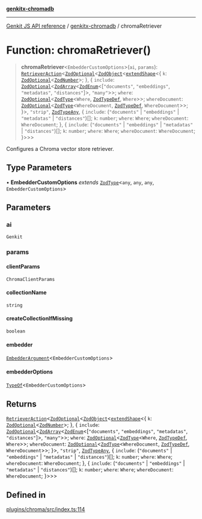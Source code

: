 [**genkitx-chromadb**](../README.md)

***

[Genkit JS API reference](../../README.md) / [genkitx-chromadb](../README.md) / chromaRetriever

# Function: chromaRetriever()

> **chromaRetriever**\<`EmbedderCustomOptions`\>(`ai`, `params`): [`RetrieverAction`](../../genkit/type-aliases/RetrieverAction.md)\<[`ZodOptional`](../../genkit/namespaces/z/classes/ZodOptional.md)\<[`ZodObject`](../../genkit/namespaces/z/classes/ZodObject.md)\<[`extendShape`](../../genkit/namespaces/z/namespaces/objectUtil/type-aliases/extendShape.md)\<\{ `k`: [`ZodOptional`](../../genkit/namespaces/z/classes/ZodOptional.md)\<[`ZodNumber`](../../genkit/namespaces/z/classes/ZodNumber.md)\>; \}, \{ `include`: [`ZodOptional`](../../genkit/namespaces/z/classes/ZodOptional.md)\<[`ZodArray`](../../genkit/namespaces/z/classes/ZodArray.md)\<[`ZodEnum`](../../genkit/namespaces/z/classes/ZodEnum.md)\<[`"documents"`, `"embeddings"`, `"metadatas"`, `"distances"`]\>, `"many"`\>\>; `where`: [`ZodOptional`](../../genkit/namespaces/z/classes/ZodOptional.md)\<[`ZodType`](../../genkit/namespaces/z/classes/ZodType.md)\<`Where`, [`ZodTypeDef`](../../genkit/namespaces/z/interfaces/ZodTypeDef.md), `Where`\>\>; `whereDocument`: [`ZodOptional`](../../genkit/namespaces/z/classes/ZodOptional.md)\<[`ZodType`](../../genkit/namespaces/z/classes/ZodType.md)\<`WhereDocument`, [`ZodTypeDef`](../../genkit/namespaces/z/interfaces/ZodTypeDef.md), `WhereDocument`\>\>; \}\>, `"strip"`, [`ZodTypeAny`](../../genkit/namespaces/z/type-aliases/ZodTypeAny.md), \{ `include`: (`"documents"` \| `"embeddings"` \| `"metadatas"` \| `"distances"`)[]; `k`: `number`; `where`: `Where`; `whereDocument`: `WhereDocument`; \}, \{ `include`: (`"documents"` \| `"embeddings"` \| `"metadatas"` \| `"distances"`)[]; `k`: `number`; `where`: `Where`; `whereDocument`: `WhereDocument`; \}\>\>\>

Configures a Chroma vector store retriever.

## Type Parameters

• **EmbedderCustomOptions** *extends* [`ZodType`](../../genkit/namespaces/z/classes/ZodType.md)\<`any`, `any`, `any`, `EmbedderCustomOptions`\>

## Parameters

### ai

`Genkit`

### params

#### clientParams

`ChromaClientParams`

#### collectionName

`string`

#### createCollectionIfMissing

`boolean`

#### embedder

[`EmbedderArgument`](../../genkit/type-aliases/EmbedderArgument.md)\<`EmbedderCustomOptions`\>

#### embedderOptions

[`TypeOf`](../../genkit/namespaces/z/type-aliases/TypeOf.md)\<`EmbedderCustomOptions`\>

## Returns

[`RetrieverAction`](../../genkit/type-aliases/RetrieverAction.md)\<[`ZodOptional`](../../genkit/namespaces/z/classes/ZodOptional.md)\<[`ZodObject`](../../genkit/namespaces/z/classes/ZodObject.md)\<[`extendShape`](../../genkit/namespaces/z/namespaces/objectUtil/type-aliases/extendShape.md)\<\{ `k`: [`ZodOptional`](../../genkit/namespaces/z/classes/ZodOptional.md)\<[`ZodNumber`](../../genkit/namespaces/z/classes/ZodNumber.md)\>; \}, \{ `include`: [`ZodOptional`](../../genkit/namespaces/z/classes/ZodOptional.md)\<[`ZodArray`](../../genkit/namespaces/z/classes/ZodArray.md)\<[`ZodEnum`](../../genkit/namespaces/z/classes/ZodEnum.md)\<[`"documents"`, `"embeddings"`, `"metadatas"`, `"distances"`]\>, `"many"`\>\>; `where`: [`ZodOptional`](../../genkit/namespaces/z/classes/ZodOptional.md)\<[`ZodType`](../../genkit/namespaces/z/classes/ZodType.md)\<`Where`, [`ZodTypeDef`](../../genkit/namespaces/z/interfaces/ZodTypeDef.md), `Where`\>\>; `whereDocument`: [`ZodOptional`](../../genkit/namespaces/z/classes/ZodOptional.md)\<[`ZodType`](../../genkit/namespaces/z/classes/ZodType.md)\<`WhereDocument`, [`ZodTypeDef`](../../genkit/namespaces/z/interfaces/ZodTypeDef.md), `WhereDocument`\>\>; \}\>, `"strip"`, [`ZodTypeAny`](../../genkit/namespaces/z/type-aliases/ZodTypeAny.md), \{ `include`: (`"documents"` \| `"embeddings"` \| `"metadatas"` \| `"distances"`)[]; `k`: `number`; `where`: `Where`; `whereDocument`: `WhereDocument`; \}, \{ `include`: (`"documents"` \| `"embeddings"` \| `"metadatas"` \| `"distances"`)[]; `k`: `number`; `where`: `Where`; `whereDocument`: `WhereDocument`; \}\>\>\>

## Defined in

[plugins/chroma/src/index.ts:114](https://github.com/firebase/genkit/blob/286538acadb0c266800cfa4edc099546226d5af8/js/plugins/chroma/src/index.ts#L114)
